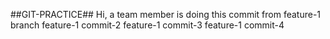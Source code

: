 ##GIT-PRACTICE##
Hi, a team member is doing this commit from feature-1 branch
feature-1 commit-2
feature-1 commit-3
feature-1 commit-4